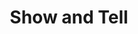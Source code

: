 ---
layout: sub-navigation
title: Show and Tell
eleventyNavigation:
  key: Show and Tell
  parent: Ways of working
  order: 6
---